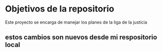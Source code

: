 # Objetivos de la repositorio

Este proyecto se encarga de manejar los planes de la liga de la justicia

## estos cambios son nuevos desde mi respositorio local
